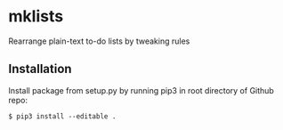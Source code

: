 # mklists

Rearrange plain-text to-do lists by tweaking rules

## Installation

Install package from setup.py by running pip3 in root directory 
of Github repo:

`$ pip3 install --editable .`          
